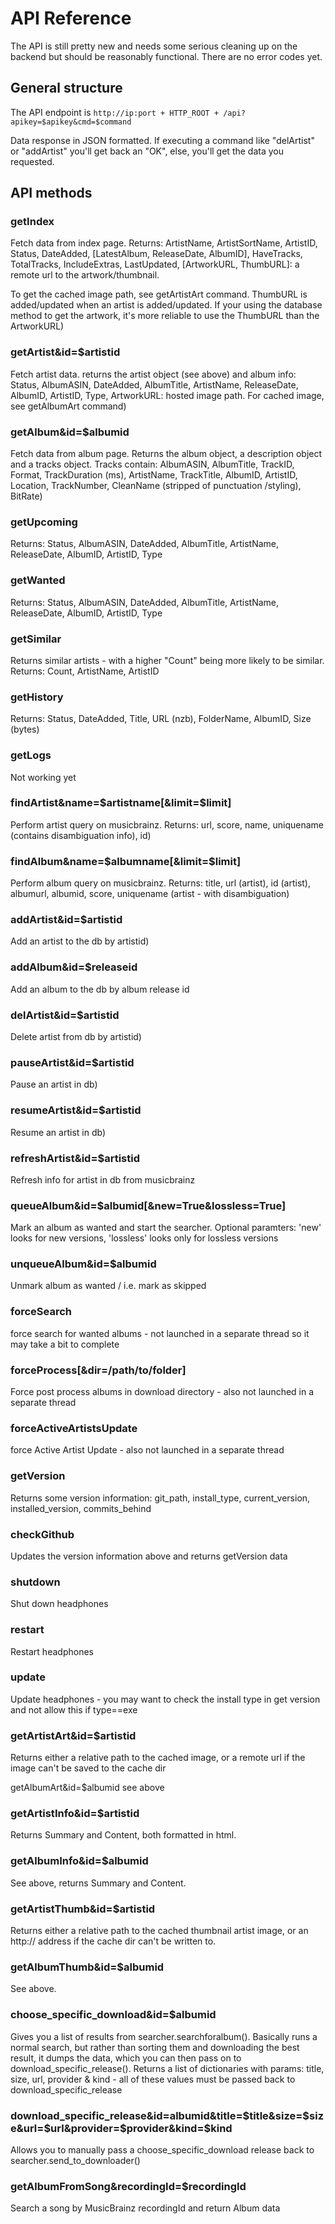 # API Reference
The API is still pretty new and needs some serious cleaning up on the backend but should be reasonably functional. There are no error codes yet.

## General structure
The API endpoint is `http://ip:port + HTTP_ROOT + /api?apikey=$apikey&cmd=$command`

Data response in JSON formatted. If executing a command like "delArtist" or "addArtist" you'll get back an "OK", else, you'll get the data you requested.

## API methods

### getIndex
Fetch data from index page. Returns: ArtistName, ArtistSortName, ArtistID, Status, DateAdded, [LatestAlbum, ReleaseDate, AlbumID], HaveTracks, TotalTracks, IncludeExtras, LastUpdated, [ArtworkURL, ThumbURL]: a remote url to the artwork/thumbnail.

To get the cached image path, see getArtistArt command. ThumbURL is added/updated when an artist is added/updated. If your using the database method to get the artwork, it's more reliable to use the ThumbURL than the ArtworkURL)

### getArtist&id=$artistid
Fetch artist data. returns the artist object (see above) and album info: Status, AlbumASIN, DateAdded, AlbumTitle, ArtistName, ReleaseDate, AlbumID, ArtistID, Type, ArtworkURL: hosted image path. For cached image, see getAlbumArt command)

### getAlbum&id=$albumid
Fetch data from album page. Returns the album object, a description object and a tracks object. Tracks contain: AlbumASIN, AlbumTitle, TrackID, Format, TrackDuration (ms), ArtistName, TrackTitle, AlbumID, ArtistID, Location, TrackNumber, CleanName (stripped of punctuation /styling), BitRate)

### getUpcoming
Returns: Status, AlbumASIN, DateAdded, AlbumTitle, ArtistName, ReleaseDate, AlbumID, ArtistID, Type

### getWanted
Returns: Status, AlbumASIN, DateAdded, AlbumTitle, ArtistName, ReleaseDate, AlbumID, ArtistID, Type

### getSimilar
Returns similar artists  - with a higher "Count" being more likely to be similar. Returns: Count, ArtistName, ArtistID

### getHistory
Returns: Status, DateAdded, Title, URL (nzb), FolderName, AlbumID, Size (bytes)

### getLogs
Not working yet

### findArtist&name=$artistname[&limit=$limit]
Perform artist query on musicbrainz. Returns: url, score, name, uniquename (contains disambiguation info), id)

### findAlbum&name=$albumname[&limit=$limit]
Perform album query on musicbrainz. Returns: title, url (artist), id (artist), albumurl, albumid, score, uniquename (artist - with disambiguation)

### addArtist&id=$artistid
Add an artist to the db by artistid)

### addAlbum&id=$releaseid
Add an album to the db by album release id

### delArtist&id=$artistid
Delete artist from db by artistid)

### pauseArtist&id=$artistid
Pause an artist in db)

### resumeArtist&id=$artistid
Resume an artist in db)

### refreshArtist&id=$artistid
Refresh info for artist in db from musicbrainz

### queueAlbum&id=$albumid[&new=True&lossless=True]
Mark an album as wanted and start the searcher. Optional paramters: 'new' looks for new versions, 'lossless' looks only for lossless versions

### unqueueAlbum&id=$albumid
Unmark album as wanted / i.e. mark as skipped

### forceSearch
force search for wanted albums - not launched in a separate thread so it may take a bit to complete
### forceProcess[&dir=/path/to/folder]
Force post process albums in download directory - also not launched in a separate thread
### forceActiveArtistsUpdate
force Active Artist Update - also not launched in a separate thread

### getVersion
Returns some version information: git_path, install_type, current_version, installed_version, commits_behind

### checkGithub
Updates the version information above and returns getVersion data

### shutdown
Shut down headphones

### restart
Restart headphones

### update
Update headphones - you may want to check the install type in get version and not allow this if type==exe

### getArtistArt&id=$artistid
Returns either a relative path to the cached image, or a remote url if the image can't be saved to the cache dir

getAlbumArt&id=$albumid
see above

### getArtistInfo&id=$artistid
Returns Summary and Content, both formatted in html.

### getAlbumInfo&id=$albumid
See above, returns Summary and Content.

### getArtistThumb&id=$artistid
Returns either a relative path to the cached thumbnail artist image, or an http:// address if the cache dir can't be written to.

### getAlbumThumb&id=$albumid
See above.

### choose_specific_download&id=$albumid
Gives you a list of results from searcher.searchforalbum(). Basically runs a normal search, but rather than sorting them and downloading the best result, it dumps the data, which you can then pass on to download_specific_release(). Returns a list of dictionaries with params: title, size, url, provider & kind - all of these values must be passed back to download_specific_release

### download_specific_release&id=albumid&title=$title&size=$size&url=$url&provider=$provider&kind=$kind
Allows you to manually pass a choose_specific_download release back to searcher.send_to_downloader()

### getAlbumFromSong&recordingId=$recordingId
Search a song by MusicBrainz recordingId and return Album data
